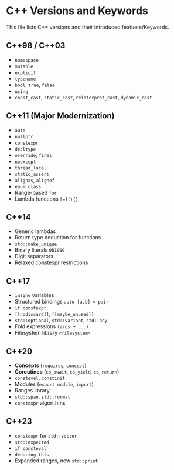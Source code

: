 # C++ Versions and Keywords
This file lists C++ versions and their introduced featuers/Keywords.
## C++98 / C++03
- `namespace`
- `mutable`
- `explicit`
- `typename`
- `bool`, `true`, `false`
- `using`
- `const_cast`, `static_cast`, `reinterpret_cast`, `dynamic_cast`

## C++11 (Major Modernization)
- `auto`
- `nullptr`
- `constexpr`
- `decltype`
- `override`, `final`
- `noexcept`
- `thread_local`
- `static_assert`
- `alignas`, `alignof`
- `enum class`
- Range-based `for`
- Lambda functions `[=](){}`

## C++14
- Generic lambdas
- Return type deduction for functions
- `std::make_unique`
- Binary literals `0b1010`
- Digit separators `'`
- Relaxed constexpr restrictions

## C++17
- `inline` variables
- Structured bindings `auto [a,b] = pair`
- `if constexpr`
- `[[nodiscard]]`, `[[maybe_unused]]`
- `std::optional`, `std::variant`, `std::any`
- Fold expressions `(args + ...)`
- Filesystem library `<filesystem>`

## C++20
- **Concepts** (`requires`, `concept`)
- **Coroutines** (`co_await`, `co_yield`, `co_return`)
- `consteval`, `constinit`
- Modules (`export module`, `import`)
- Ranges library
- `std::span`, `std::format`
- `constexpr` algorithms

## C++23
- `constexpr` for `std::vector`
- `std::expected`
- `if consteval`
- `deducing this`
- Expanded ranges, new `std::print`

